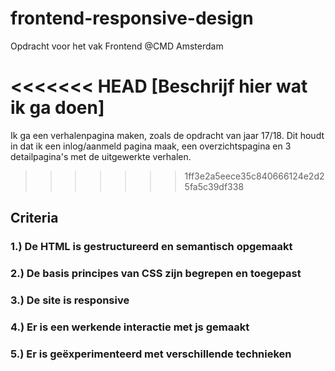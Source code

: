 # frontend-responsive-design
Opdracht voor het vak Frontend @CMD Amsterdam

<<<<<<< HEAD
[Beschrijf hier wat ik ga doen]
=======
Ik ga een verhalenpagina maken, zoals de opdracht van jaar 17/18. Dit houdt in dat ik een inlog/aanmeld pagina maak, een overzichtspagina en 3 detailpagina's met de uitgewerkte verhalen.
>>>>>>> 1ff3e2a5eece35c840666124e2d25fa5c39df338

## Criteria
### 1.) De HTML is gestructureerd en semantisch opgemaakt

### 2.) De basis principes van CSS zijn begrepen en toegepast

### 3.) De site is responsive

### 4.) Er is een werkende interactie met js gemaakt

### 5.) Er is geëxperimenteerd met verschillende technieken
